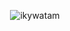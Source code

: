 <p align="center" hidden> [![ikywatam's github activity graph](https://github-readme-activity-graph.cyclic.app/graph?username=ikywatam&theme=github-compact)](https://github.com/ashutosh00710/github-readme-activity-graph) </p>

<p align="center"> <img src="https://komarev.com/ghpvc/?username=ikywatam&label=Profile%20views&color=0e75b6&style=flat" alt="ikywatam" /> </p>

